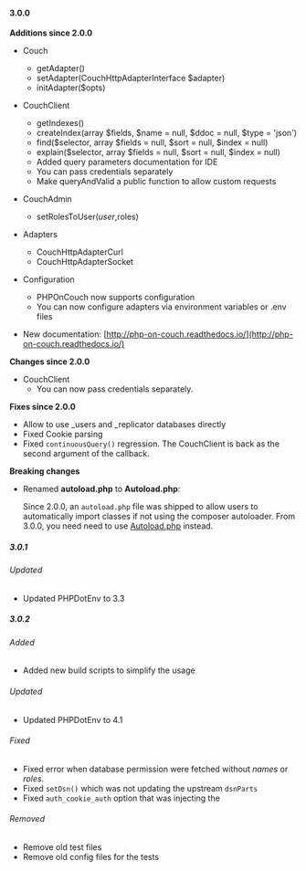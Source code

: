 #### 3.0.0

**Additions since 2.0.0**

- Couch
    + getAdapter()
    + setAdapter(CouchHttpAdapterInterface $adapter)
    + initAdapter($opts)
    
- CouchClient
    + getIndexes()
    + createIndex(array $fields, $name = null, $ddoc = null, $type = 'json')
    + find($selector, array $fields = null, $sort = null, $index = null)
    + explain($selector, array $fields = null, $sort = null, $index = null)
    + Added query parameters documentation for IDE
    + You can pass credentials separately
    + Make queryAndValid a public function to allow custom requests
- CouchAdmin
    + setRolesToUser($user,$roles)
- Adapters
    + CouchHttpAdapterCurl
    + CouchHttpAdapterSocket
 - Configuration
    + PHPOnCouch now supports configuration
    + You can now configure adapters via environment variables or .env files
 - New documentation: [http://php-on-couch.readthedocs.io/](http://php-on-couch.readthedocs.io/)


**Changes since 2.0.0**

 - CouchClient
    - You can now pass credentials separately.

**Fixes since 2.0.0**

- Allow to use \_users and \_replicator databases directly
- Fixed Cookie parsing
- Fixed `continuousQuery()` regression. The CouchClient is back as the second argument of the callback.

**Breaking changes**

- Renamed **autoload.php** to **Autoload.php**: 

    Since 2.0.0, an `autoload.php` file was shipped to allow users to automatically import classes if not using the composer
autoloader. From 3.0.0, you need need to use [Autoload.php](../../../src/Autoload.php) instead.


##### 3.0.1

###### Updated

- Updated PHPDotEnv to 3.3

##### 3.0.2

###### Added

- Added new build scripts to simplify the usage

###### Updated

- Updated PHPDotEnv to 4.1

###### Fixed

- Fixed error when database permission were fetched without *names* or *roles*.
- Fixed `setDsn()` which was not updating the upstream `dsnParts`
- Fixed `auth_cookie_auth` option that was injecting the 

###### Removed

- Remove old test files
- Remove old config files for the tests
